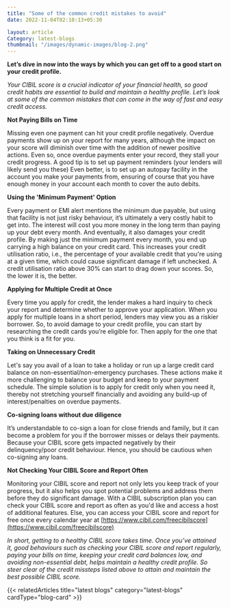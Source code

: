 ```yaml
---
title: "Some of the common credit mistakes to avoid"
date: 2022-11-04T02:10:13+05:30

layout: article
Category: latest-blogs
thumbnail: "/images/dynamic-images/blog-2.png"
---
```


**Let’s dive in now into the ways by which you can get off to a good start on your credit profile.**

*Your CIBIL score is a crucial indicator of your financial health, so good credit habits are essential to build and maintain a healthy profile. Let’s look at some of the common mistakes that can come in the way of fast and easy credit access.*

**Not Paying Bills on Time**

Missing even one payment can hit your credit profile negatively. Overdue payments show up on your report for many years, although the impact on your score will diminish over time with the addition of newer positive actions. Even so, once overdue payments enter your record, they stall your credit progress.
A good tip is to set up payment reminders (your lenders will likely send you these) Even better, is to set up an autopay facility in the account you make your payments from, ensuring of course that you have enough money in your account each month to cover the auto debits.

**Using the 'Minimum Payment' Option**

Every payment or EMI alert mentions the minimum due payable, but using that facility is not just risky behaviour, it’s ultimately a very costly habit to get into. The interest will cost you more money in the long term than paying up your debt every month. And eventually, it also damages your credit profile.
By making just the minimum payment every month, you end up carrying a high balance on your credit card. This increases your credit utilisation ratio, i.e., the percentage of your available credit that you're using at a given time, which could cause significant damage if left unchecked. A credit utilisation ratio above 30% can start to drag down your scores. So, the lower it is, the better.

**Applying for Multiple Credit at Once**

Every time you apply for credit, the lender makes a hard inquiry to check your report and determine whether to approve your application. When you apply for multiple loans in a short period, lenders may view you as a riskier borrower. So, to avoid damage to your credit profile, you can start by researching the credit cards you’re eligible for. Then apply for the one that you think is a fit for you.

**Taking on Unnecessary Credit**

Let's say you avail of a loan to take a holiday or run up a large credit card balance on non-essential/non-emergency purchases. These actions make it more challenging to balance your budget and keep to your payment schedule.
The simple solution is to apply for credit only when you need it, thereby not stretching yourself financially and avoiding any build-up of interest/penalties on overdue payments.

**Co-signing loans without due diligence**

It’s understandable to co-sign a loan for close friends and family, but it can become a problem for you if the borrower misses or delays their payments. Because your CIBIL score gets impacted negatively by their delinquency/poor credit behaviour. Hence, you should be cautious when co-signing any loans.

**Not Checking Your CIBIL Score and Report Often**

Monitoring your CIBIL score and report not only lets you keep track of your progress, but it also helps you spot potential problems and address them before they do significant damage. With a CIBIL subscription plan you can check your CIBIL score and report as often as you'd like and access a host of additional features. Else, you can access your CIBIL score and report for free once every calendar year at [https://www.cibil.com/freecibilscore](https://www.cibil.com/freecibilscore)

*In short, getting to a healthy CIBIL score takes time. Once you’ve attained it, good behaviours such as checking your CIBIL score and report regularly, paying your bills on time, keeping your credit card balances low, and avoiding non-essential debt, helps maintain a healthy credit profile. So steer clear of the credit missteps listed above to attain and maintain the best possible CIBIL score.*

{{< relatedArticles title="latest blogs" category="latest-blogs" cardType="blog-card" >}}
